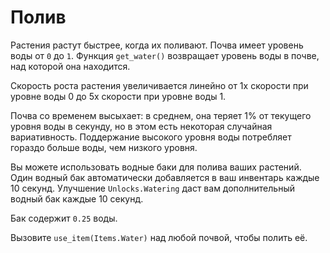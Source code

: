 # Полив
Растения растут быстрее, когда их поливают. Почва имеет уровень воды от `0` до `1`. Функция `get_water()` возвращает уровень воды в почве, над которой она находится.

Скорость роста растения увеличивается линейно от 1x скорости при уровне воды 0 до 5x скорости при уровне воды 1.

Почва со временем высыхает: в среднем, она теряет 1% от текущего уровня воды в секунду, но в этом есть некоторая случайная вариативность. Поддержание высокого уровня воды потребляет гораздо больше воды, чем низкого уровня.

Вы можете использовать водные баки для полива ваших растений. Один водный бак автоматически добавляется в ваш инвентарь каждые 10 секунд. Улучшение `Unlocks.Watering` даст вам дополнительный водный бак каждые 10 секунд.

Бак содержит `0.25` воды.

Вызовите `use_item(Items.Water)` над любой почвой, чтобы полить её.